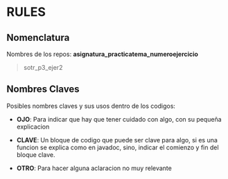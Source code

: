 # RULES

## Nomenclatura 

Nombres de los repos: **asignatura_practicatema_numeroejercicio**

> sotr_p3_ejer2

## Nombres Claves

Posibles nombres claves y sus usos dentro de los codigos:

* **OJO**: Para indicar que hay que tener cuidado con algo, con su pequeña explicacion

* **CLAVE**: Un bloque de codigo que puede ser clave para algo, si es una funcion se explica como en javadoc, sino, indicar el comienzo y fin del bloque clave.

* **OTRO**: Para hacer alguna aclaracion no muy relevante
